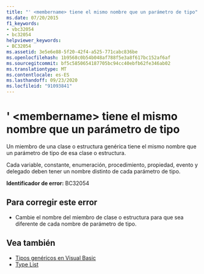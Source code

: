 ```yaml
---
title: "' <membername> tiene el mismo nombre que un parámetro de tipo"
ms.date: 07/20/2015
f1_keywords:
- vbc32054
- bc32054
helpviewer_keywords:
- BC32054
ms.assetid: 3e5e6e88-5f20-42f4-a525-771cabc836be
ms.openlocfilehash: 1b9568c0b54b048af788f5e3a8f617bc152af6af
ms.sourcegitcommit: bf5c5850654187705bc94cc40ebfb62fe346ab02
ms.translationtype: MT
ms.contentlocale: es-ES
ms.lasthandoff: 09/23/2020
ms.locfileid: "91093841"
---
```

# <a name="membername-has-the-same-name-as-a-type-parameter"></a>' \<membername> tiene el mismo nombre que un parámetro de tipo

Un miembro de una clase o estructura genérica tiene el mismo nombre que un parámetro de tipo de esa clase o estructura.  
  
 Cada variable, constante, enumeración, procedimiento, propiedad, evento y delegado deben tener un nombre distinto de cada parámetro de tipo.  
  
 **Identificador de error:** BC32054  
  
## <a name="to-correct-this-error"></a>Para corregir este error  
  
- Cambie el nombre del miembro de clase o estructura para que sea diferente de cada nombre de parámetro de tipo.  
  
## <a name="see-also"></a>Vea también

- [Tipos genéricos en Visual Basic](../programming-guide/language-features/data-types/generic-types.md)
- [Type List](../language-reference/statements/type-list.md)
